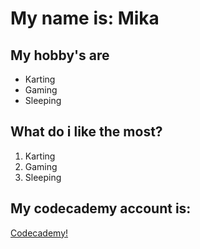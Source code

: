 # My name is: Mika

## My hobby's are
* Karting
* Gaming
* Sleeping

## What do i like the most?
1. Karting
2. Gaming
3. Sleeping

## My codecademy account is:
[Codecademy!](https://www.codecademy.com/profiles/rubyWhiz56583)
